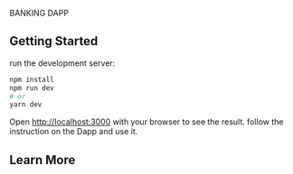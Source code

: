 
BANKING DAPP
## Getting Started
 run the development server:

```bash
npm install
npm run dev
# or
yarn dev
```

Open [http://localhost:3000](http://localhost:3000) with your browser to see the result.
follow the instruction on the Dapp and use it.

## Learn More
